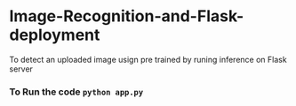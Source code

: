 # Image-Recognition-and-Flask-deployment
To detect an uploaded image usign pre trained by runing inference on Flask server 

### To Run the code ```python app.py```
